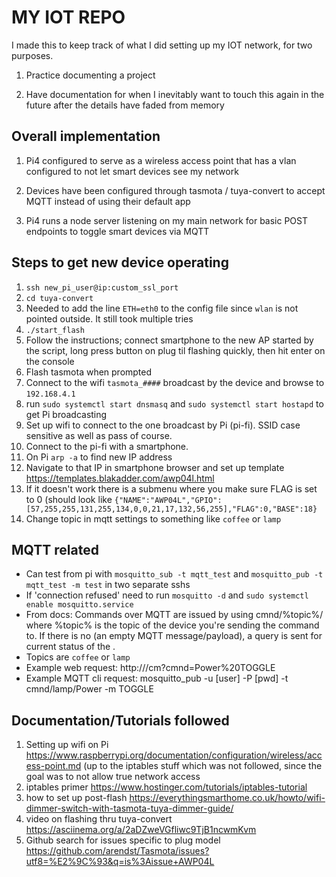 # MY IOT REPO

I made this to keep track of what I did setting up my IOT network, for two purposes.

1. Practice documenting a project

2. Have documentation for when I inevitably want to touch this again in the future after the details have faded from memory

## Overall implementation

1. Pi4 configured to serve as a wireless access point that has a vlan configured to not let smart devices see my network

3. Devices have been configured through tasmota / tuya-convert to accept MQTT instead of using their default app

2. Pi4 runs a node server listening on my main network for basic POST endpoints to toggle smart devices via MQTT


## Steps to get new device operating

1. `ssh new_pi_user@ip:custom_ssl_port`
2. `cd tuya-convert`
3. Needed to add the line `ETH=eth0` to the config file since `wlan` is not pointed outside. It still took multiple tries
3. `./start_flash`
4. Follow the instructions; connect smartphone to the new AP started by the script, long press button on plug til flashing quickly, then hit enter on the console
5. Flash tasmota when prompted
6. Connect to the wifi `tasmota_####` broadcast by the device and browse to `192.168.4.1`
7. run `sudo systemctl start dnsmasq` and `sudo systemctl start hostapd` to get Pi broadcasting
7. Set up wifi to connect to the one broadcast by Pi (pi-fi). SSID case sensitive as well as pass of course.
8. Connect to the pi-fi with a smartphone. 
9. On Pi `arp -a` to find new IP address
10. Navigate to that IP in smartphone browser and set up template https://templates.blakadder.com/awp04l.html
11. If it doesn't work there is a submenu where you make sure FLAG is set to 0 (should look like `{"NAME":"AWP04L","GPIO":[57,255,255,131,255,134,0,0,21,17,132,56,255],"FLAG":0,"BASE":18}`
12. Change topic in mqtt settings to something like `coffee` or `lamp` 

## MQTT related
* Can test from pi with `mosquitto_sub -t mqtt_test` and `mosquitto_pub -t mqtt_test -m test` in two separate sshs
* If 'connection refused' need to run `mosquitto -d` and `sudo systemctl enable mosquitto.service`
* From docs: Commands over MQTT are issued by using cmnd/%topic%/<command> <parameter> where %topic% is the topic of the device you're sending the command to. If there is no <parameter> (an empty MQTT message/payload), a query is sent for current status of the <command>.
* Topics are `coffee` or `lamp`
* Example web request: http://<ip>/cm?cmnd=Power%20TOGGLE
* Example MQTT cli request: mosquitto_pub -u [user] -P [pwd] -t cmnd/lamp/Power -m TOGGLE

## Documentation/Tutorials followed

1. Setting up wifi on Pi https://www.raspberrypi.org/documentation/configuration/wireless/access-point.md (up to the iptables stuff which was not followed, since the goal was to not allow true network access
2. iptables primer https://www.hostinger.com/tutorials/iptables-tutorial
3. how to set up post-flash https://everythingsmarthome.co.uk/howto/wifi-dimmer-switch-with-tasmota-tuya-dimmer-guide/
4. video on flashing thru tuya-convert https://asciinema.org/a/2aDZweVGfliwc9TjB1ncwmKvm
5. Github search for issues specific to plug model https://github.com/arendst/Tasmota/issues?utf8=%E2%9C%93&q=is%3Aissue+AWP04L
